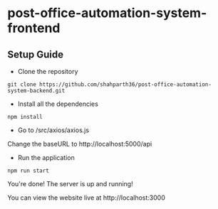 # post-office-automation-system-frontend

## Setup Guide

- Clone the repository

`git clone https://github.com/shahparth36/post-office-automation-system-backend.git`

- Install all the dependencies

`npm install`

- Go to /src/axios/axios.js

Change the baseURL to http://localhost:5000/api

- Run the application

`npm run start`

You're done! The server is up and running!

You can view the website live at http://localhost:3000
